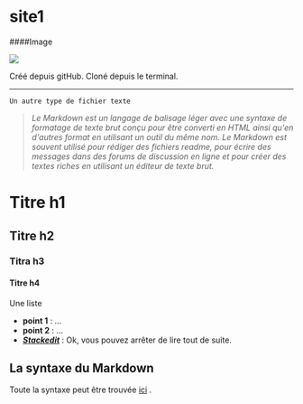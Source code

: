 # site1

####Image

![](http://i.imgur.com/IMTN5cy.png)  


Créé depuis gitHub.
Cloné depuis le terminal.

***

`Un autre type de fichier texte`
 >*Le Markdown est un langage de balisage léger avec une syntaxe de formatage de texte brut conçu pour être converti en HTML ainsi qu'en d'autres format en utilisant un outil du même nom. Le Markdown est souvent utilisé pour rédiger des fichiers readme, pour écrire des messages dans des forums de discussion en ligne et pour créer des textes riches en utilisant un éditeur de texte brut.* 

# Titre h1
## Titre h2
### Titra h3
#### Titre h4
Une liste
 * **point 1** : …
 * **point 2** : …
 * **[*Stackedit*](https://stackedit.io)** : Ok, vous pouvez arrêter de lire tout de suite.

## La syntaxe du Markdown 
Toute la syntaxe peut être trouvée [ici](https://daringfireball.net/projects/markdown/syntax) .
